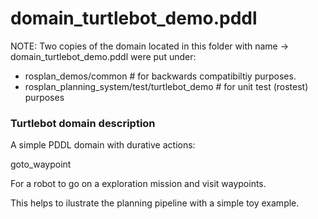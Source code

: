 domain_turtlebot_demo.pddl
===

NOTE: Two copies of the domain located in this folder with name -> domain_turtlebot_demo.pddl were put under:

- rosplan_demos/common   # for backwards compatibiltiy purposes.
- rosplan_planning_system/test/turtlebot_demo  # for unit test (rostest) purposes

### Turtlebot domain description

A simple PDDL domain with durative actions:

goto_waypoint

For a robot to go on a exploration mission and visit waypoints.

This helps to ilustrate the planning pipeline with a simple toy example.
